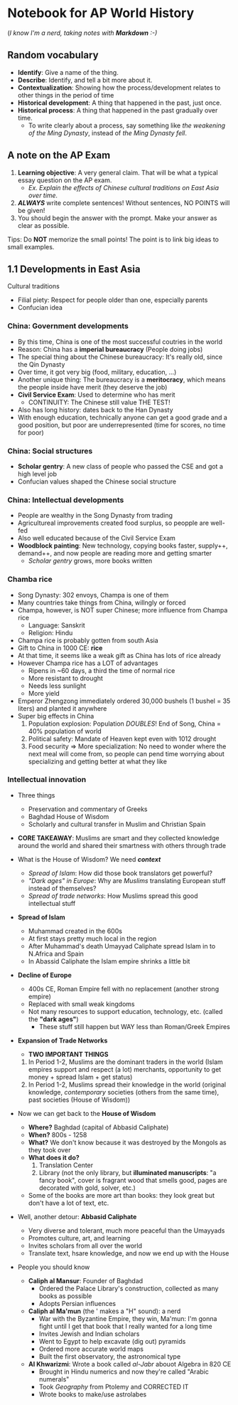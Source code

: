 # Notebook for AP World History
(_I know I'm a nerd, taking notes with **Markdown** :-)_

## Random vocabulary
- **Identify**: Give a name of the thing.
- **Describe**: Identify, and tell a bit more about it.
- **Contextualization**: Showing how the process/development relates to other things in the period of time
- **Historical development**: A thing that happened in the past, just once.
- **Historical process**: A thing that happened in the past gradually over time.
    * To write clearly about a process, say something like *the weakening of the Ming Dynasty*, instead of *the Ming Dynasty fell*.

## A note on the AP Exam
1. **Learning objective**: A very general claim. That will be what a typical essay question on the AP exam.
    - *Ex. Explain the effects of Chinese cultural traditions on East Asia over time.*
2. ***ALWAYS*** write complete sentences! Without sentences, NO POINTS will be given!
3. You should begin the answer with the prompt. Make your answer as clear as possible.

Tips: Do **NOT** memorize the small points! The point is to link big ideas to small examples.

## 1.1 Developments in East Asia
Cultural traditions
- Filial piety: Respect for people older than one, especially parents
- Confucian idea

### China: Government developments
* By this time, China is one of the most successful coutries in the world
* Reason: China has a **imperial bureaucracy** (People doing jobs)
* The special thing about the Chinese bureaucracy: It's really old, since the Qin Dynasty
* Over time, it got very big (food, military, education, ...)
* Another unique thing: The bureaucracy is a **meritocracy**, which means the people inside have merit (they deserve the job)
* **Civil Service Exam**: Used to determine who has merit
    - CONTINUITY: The Chinese still value THE TEST!
* Also has long history: dates back to the Han Dynasty
* With enough education, technically anyone can get a good grade and a good position, but poor are underrepresented (time for scores, no time for poor)

### China: Social structures
* **Scholar gentry**: A new class of people who passed the CSE and got a high level job
* Confucian values shaped the Chinese social structure

### China: Intellectual developments
* People are wealthy in the Song Dynasty from trading
* Agricultureal improvements created food surplus, so peopple are well-fed
* Also well educated because of the Civil Service Exam
* **Woodblock painting**: New technology, copying books faster, supply++, demand++, and now people are reading more and getting smarter
    - *Scholar gentry* grows, more books written

### Chamba rice
* Song Dynasty: 302 envoys, Champa is one of them
* Many countries take things from China, willngly or forced
* Champa, however, is NOT super Chinese; more influence from Champa rice
    - Language: Sanskrit
    - Religion: Hindu
* Champa rice is probably gotten from south Asia
* Gift to China in 1000 CE: **rice**
* At that time, it seems like a weak gift as China has lots of rice already
* However Champa rice has a LOT of advantages
    - Ripens in ~60 days, a third the time of normal rice
    - More resistant to drought
    - Needs less sunlight
    - More yield
* Emperor Zhengzong immediately ordered 30,000 bushels (1 bushel = 35 liters) and planted it anywhere
* Super big effects in China
    1. Population explosion: Population *DOUBLES*! End of Song, China = 40% population of world
    2. Political safety: Mandate of Heaven kept even with 1012 drought
    3. Food security => More specialization: No need to wonder where the next meal will come from, so people can pend time worrying about specializing and getting better at what they like

### Intellectual innovation
* Three things
    * Preservation and commentary of Greeks
    * Baghdad House of Wisdom
    * Scholarly and cultural transfer in Muslim and Christian Spain

* **CORE TAKEAWAY**: Muslims are smart and they collected knowledge around the world and shared their smartness with others through trade

* What is the House of Wisdom? We need ***context***
    * *Spread of Islam*: How did those book translators get powerful?
    * *"Dark ages" in Europe*: Why are *Muslims* translating European stuff instead of themselves?
    * *Spread of trade networks*: How Muslims spread this good intellectual stuff

* **Spread of Islam**
    * Muhammad created in the 600s
    * At first stays pretty much local in the region
    * After Muhammad's death Umayyad Caliphate spread Islam in to N.Africa and Spain
    * In Abassid Caliphate the Islam empire shrinks a little bit

* **Decline of Europe**
    * 400s CE, Roman Empire fell with no replacement (another strong empire)
    * Replaced with small weak kingdoms
    * Not many resources to support education, technology, etc. (called the **"dark ages"**)
        - These stuff still happen but WAY less than Roman/Greek Empires

* **Expansion of Trade Networks**
    * **TWO IMPORTANT THINGS**
    1. In Period 1-2, Muslims are the dominant traders in the world (Islam empires support and respect (a lot) merchants, opportunity to get money + spread Islam + get status)
    2. In Period 1-2, Muslims spread their knowledge in the world (original knowledge, *contemporary* societies (others from the same time), past societies (House of Wisdom))

* Now we can get back to the **House of Wisdom**
    * **Where?** Baghdad (capital of Abbasid Caliphate)
    * **When?** 800s - 1258
    * **What?** We don't know because it was destroyed by the Mongols as they took over
    * **What does it do?**
        1. Translation Center
        2. Library (not the only library, but **illuminated manuscripts**: "a fancy book", cover is fragrant wood that smells good, pages are decorated with gold, solver, etc.)
    * Some of the books are more art than books: they look great but don't have a lot of text, etc.
* Well, another detour: **Abbasid Caliphate**
    * Very diverse and tolerant, much more peaceful than the Umayyads
    * Promotes culture, art, and learning
    * Invites scholars from all over the world
    * Translate text, hsare knowledge, and now we end up with the House
* People you should know
    * **Caliph al Mansur**: Founder of Baghdad
        * Ordered the Palace Library's construction, collected as many books as possible
        * Adopts Persian influences
    * **Caliph al Ma'mun** (the ' makes a "H" sound): a nerd
        * War with the Byzantine Empire, they win, Ma'mun: I'm gonna fight until I get that book that I really wanted for a long time
        * Invites Jewish and Indian scholars
        * Went to Egypt to help excavate (dig out) pyramids
        * Ordered more accurate world maps
        * Built the first observatory, the astronomical type
    * **Al Khwarizmi**: Wrote a book called *al-Jabr* abouot Algebra in 820 CE
        * Brought in Hindu numerics and now they're called "Arabic numerals"
        * Took *Geography* from Ptolemy and CORRECTED IT
        * Wrote books to make/use astrolabes
